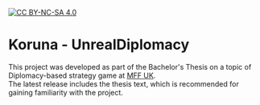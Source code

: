 [![CC BY-NC-SA 4.0][cc-by-nc-sa-shield]][cc-by-nc-sa]

[cc-by-nc-sa]: http://creativecommons.org/licenses/by-nc-sa/4.0/
[cc-by-nc-sa-image]: https://licensebuttons.net/l/by-nc-sa/4.0/88x31.png
[cc-by-nc-sa-shield]: https://img.shields.io/badge/License-CC%20BY--NC--SA%204.0-lightgrey.svg

# Koruna - UnrealDiplomacy

This project was developed as part of the Bachelor's Thesis on a topic of Diplomacy-based strategy game at [MFF UK](https://www.mff.cuni.cz/en).  
The latest release includes the thesis text, which is recommended for gaining familiarity with the project.
